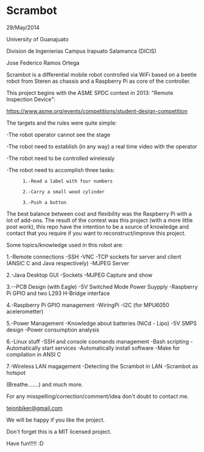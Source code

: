 Scrambot
========

29/May/2014

University of Guanajuato

Division de Ingenierias Campus Irapuato Salamanca (DICIS)

Jose Federico Ramos Ortega

Scrambot is a differential mobile robot controlled via WiFi based
on a beetle robot from Steren as chassis and a Raspberry Pi as core of the controller.

This project begins with the ASME SPDC contest in 2013: "Remote Inspection Device":

https://www.asme.org/events/competitions/student-design-competition

The targets and the rules were quite simple:

  -The robot operator cannot see the stage
  
  -The robot need to establish (in any way) a real time video with the operator
  
  -The robot need to be controlled wirelessly
  
  -The robot need to accomplish three tasks:
  
          1.-Read a label with four numbers
          
          2.-Carry a small wood cylinder
          
          3.-Push a button 
          
The best balance between cost and flexibility was the Raspberry Pi with a lot of add-ons.
The result of the contest was this project (with a more little post work), this repo have the intention
to be a source of knowledge and contact that you require if you want to reconstruct/improve this project. 

Some topics/knowledge used in this robot are:

1.-Remote connections
  -SSH
  -VNC
  -TCP sockets for server and client (ANSIC C and Java respectively)
  -MJPEG Server
  
2.-Java Desktop GUI
  -Sockets
  -MJPEG Capture and show
  
3.--PCB Design (with Eagle)
  -5V Switched Mode Power Suypply
  -Raspberry Pi GPIO and two L293 H-Bridge interface
  
4.-Raspberry Pi GPIO management
  -WiringPi
  -I2C (for MPU6050 acelerometter)
  
5.-Power Management 
  -Knowledge about batteries (NiCd - Lipo)
  -5V SMPS design
  -Power consumption analysis
  
6.-Linux stuff
  -SSH and console coomands management
  -Bash scripting
      -Automatically start services
      -Automatically install software
  -Make for compilation in ANSI C
  
7.-Wireless LAN magagement
  -Detecting the Scrambot in LAN
  -Scrambot as hotspot
  
(Breathe.......) and much more.

For any misspelling/correction/comment/idea don't doubt to contact me.

tejonbiker@gmail.com


We will be happy if you like the project. 

Don't forget this is a MIT licensed project.

Have fun!!!!! :D


  
